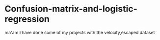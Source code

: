 # Confusion-matrix-and-logistic-regression
ma'am I have done some of my projects with the velocity,escaped dataset
